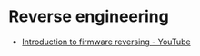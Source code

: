 # Reverse engineering

* [Introduction to firmware reversing - YouTube](https://www.youtube.com/watch?v=GIU4yJn2-2A)
